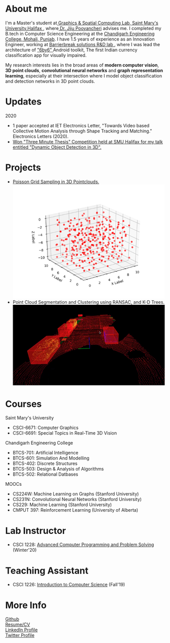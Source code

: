 # About me
I'm a Master's student at<a href="http://cs.smu.ca/~jiju/"> Graphics & Spatial Computing Lab, Saint Mary's University,Halifax </a>, where<a href="http://cs.smu.ca/~jiju/"> Dr. Jiju Poovancheri</a> advises me. I completed my B.tech in Computer Science Engineering at the <a href="https://www.cgc.edu.in/">Chandigarh Engineering College, Mohali, Punjab</a>. I have 1.5 years of experience as an Innovation Engineer, working at <a href="https://www.barrierbreak.com/"> Barrierbreak solutions R&D lab </a>, where I was lead the architecture of <a href="https://www.barrierbreak.com/6by6/"> "6by6" </a> Android toolkit, The first Indian currency classification app for visually impaired.


My research interests lies in the broad areas of <b>modern computer vision</b>, <b>3D point clouds</b>, <b>convolutional neural networks</b> and <b>graph representation learning</b>, especially at their intersection where I model object classification and detection networks in 3D point clouds.  
 
# Updates
2020
- 1 paper accepted at IET Electronics Letter, "Towards Video based Collective Motion Analysis through Shape Tracking and Matching." Electronics Letters (2020).
- <a href="https://campusnews.smu.ca/research-academics/2020/3/13/three-minute-thesis-winner-to-represent-saint-marys-at-atlantic-competition">Won "Three Minute Thesis" Competition held at SMU Halifax for my talk entitled "Dynamic Object Detection in 3D".</a>

# Projects
- <a href="https://github.com/sumeshthakr/PointCloudSampling">Poisson Grid Sampling in 3D Pointclouds. </a>
  ![Pointcloud generated using Poisson grid](https://github.com/sumeshthakr/PointCloudSampling/blob/master/Poisson.png)
-  Point Cloud Segmentation and Clustering using RANSAC, and K-D Trees.
  ![RANSAC and K-D Trees](https://github.com/sumeshthakr/PointCloudSampling/blob/master/3dbbbox.jpg)


# Courses
Saint Mary's University
- CSCI-6671: Computer Graphics
- CSCI-6691: Special Topics in Real-Time 3D Vision

Chandigarh Engineering College 
- BTCS-701: Artificial Intelligence
- BTCS-601: Simulation And Modelling
- BTCS-402: Discrete Structures
- BTCS-503: Design & Analysis of Algorithms
- BTCS-502: Relational Datbases

MOOCs
- CS224W: Machine Learning on Graphs (Stanford University)
- CS231N: Convolutional Neural Networks (Stanford University)
- CS229: Machine Learning (Stanford University)
- CMPUT 397: Reinforcement Learning (University of Alberta)

# Lab Instructor
- CSCI 1228: <a href="http://cs.smu.ca/~myoung/csci1228/">Advanced Computer Programming and Problem Solving</a> (Winter'20)

# Teaching Assistant
- CSCI 1226: <a href="http://cs.smu.ca/~myoung/csci1226/">Introduction to Computer Science</a> (Fall'19)



# More Info
<a href="https://github.com/sumeshthakr">Github</a> <br>
<a href="https://github.com/sumeshthakr/sumeshthakr.github.io/blob/master/Sumesh%20Thakur_Resume_June3.pdf">Resume/CV</a> <br>
<a href="https://www.linkedin.com/in/sumeshthkr/">LinkedIn Profile</a> <br>
<a href="https://twitter.com/sumesh_thakur">Twitter Profile</a>
